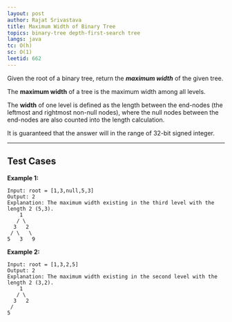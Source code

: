 ```yaml
---
layout: post
author: Rajat Srivastava
title: Maximum Width of Binary Tree
topics: binary-tree depth-first-search tree
langs: java
tc: O(h)
sc: O(1)
leetid: 662
---
```


Given the root of a binary tree, return the **_maximum width_** of the given tree.

The **maximum width** of a tree is the maximum width among all levels.

The **width** of one level is defined as the length between the end-nodes (the leftmost and rightmost non-null nodes), where the null nodes between the end-nodes are also counted into the length calculation.

It is guaranteed that the answer will in the range of 32-bit signed integer.

---

## Test Cases

**Example 1:** 
```
Input: root = [1,3,null,5,3]
Output: 2
Explanation: The maximum width existing in the third level with the length 2 (5,3).
    1
   / \
  3   2
 / \   \
5   3   9
```

**Example 2:** 
```
Input: root = [1,3,2,5]
Output: 2
Explanation: The maximum width existing in the second level with the length 2 (3,2).
    1
   / \
  3   2
 /
5
```
